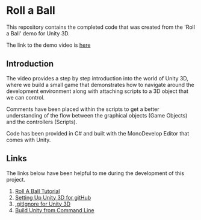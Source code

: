 # Roll a Ball

This repository contains the completed code that was created from the 'Roll a Ball' demo for Unity 3D.

The link to the demo video is [here](https://unity3d.com/learn/tutorials/projects/roll-ball-tutorial)

## Introduction

The video provides a step by step introduction into the world of Unity 3D, where we build a small game that demonstrates how to navigate around the development environment along with attaching scripts to a 3D object that we can control.

Comments have been placed within the scripts to get a better understanding of the flow between the graphical objects (Game Objects) and the controllers (Scripts).

Code has been provided in C# and built with the MonoDevelop Editor that comes with Unity.

## Links

The links below have been helpful to me during the development of this project.

1. [Roll A Ball Tutorial](https://unity3d.com/learn/tutorials/projects/roll-ball-tutorial)
1. [Setting Up Unity 3D for gitHub](http://stackoverflow.com/questions/21573405/how-to-prepare-a-unity-project-for-git)
1. [.gitIgnore for Unity 3D](https://github.com/github/gitignore/blob/master/Unity.gitignore)
1. [Build Unity from Command Line](https://docs.unity3d.com/Manual/CommandLineArguments.html)
